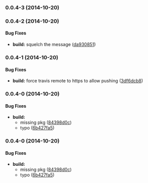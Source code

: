 <a name="0.0.4-3"></a>
### 0.0.4-3 (2014-10-20)


<a name="0.0.4-2"></a>
### 0.0.4-2 (2014-10-20)


#### Bug Fixes

* **build:** squelch the message ([da930851](http://github.com/andrezero/load-grunt-config-data/commit/da93085156c3d8c2e53ae1f9d6858576c6b28775))


<a name="0.0.4-1"></a>
### 0.0.4-1 (2014-10-20)


#### Bug Fixes

* **build:** force travis remote to https to allow pushing ([3df6dcb8](http://github.com/andrezero/load-grunt-config-data/commit/3df6dcb8cd83d7c768861bdd680cce7a3f05baef))


<a name="0.0.4-0"></a>
### 0.0.4-0 (2014-10-20)


#### Bug Fixes

* **build:**
  * missing pkg ([84398d0c](http://github.com/andrezero/load-grunt-config-data/commit/84398d0cdd570249791941b9cd1b9bb51a4ecd00))
  * typo ([6b427fa5](http://github.com/andrezero/load-grunt-config-data/commit/6b427fa55eaf6e05033537279f6a0f757ab770f5))


<a name="0.0.4-0"></a>
### 0.0.4-0 (2014-10-20)


#### Bug Fixes

* **build:**
  * missing pkg ([84398d0c](http://github.com/andrezero/load-grunt-config-data/commit/84398d0cdd570249791941b9cd1b9bb51a4ecd00))
  * typo ([6b427fa5](http://github.com/andrezero/load-grunt-config-data/commit/6b427fa55eaf6e05033537279f6a0f757ab770f5))

